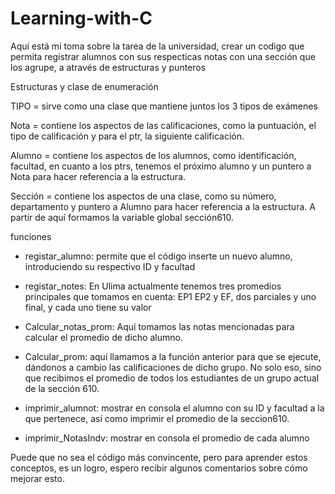 # Learning-with-C
Aquí está mi toma sobre la tarea de la universidad, crear un codigo que permita registrar alumnos con sus respecticas notas con una sección que los agrupe, a através de estructuras y punteros

Estructuras y clase de enumeración

TIPO = sirve como una clase que mantiene juntos los 3 tipos de exámenes

Nota = contiene los aspectos de las calificaciones, como la puntuación, el tipo de calificación y para el ptr, la siguiente calificación.

Alumno = contiene los aspectos de los alumnos, como identificación, facultad, en cuanto a los ptrs, tenemos el próximo alumno y un puntero a Nota para hacer referencia a la estructura.

Sección = contiene los aspectos de una clase, como su número, departamento y puntero a Alumno para hacer referencia a la estructura. A partir de aquí formamos la variable global sección610.

funciones
- registar_alumno: permite que el código inserte un nuevo alumno, introduciendo su respectivo ID y facultad

- registar_notes: En Ulima actualmente tenemos tres promedios principales que tomamos en cuenta: EP1 EP2 y EF, dos parciales y uno final, y cada uno tiene su valor
 
- Calcular_notas_prom: Aquí tomamos las notas mencionadas para calcular el promedio de dicho alumno.

- Calcular_prom: aquí llamamos a la función anterior para que se ejecute, dándonos a cambio las calificaciones de dicho grupo.
  No solo eso, sino que recibimos el promedio de todos los estudiantes de un grupo actual de la sección 610.

- imprimir_alumnot: mostrar en consola el alumno con su ID y facultad a la que pertenece, así como imprimir el promedio de la seccion610.

- imprimir_NotasIndv: mostrar en consola el promedio de cada alumno
  
Puede que no sea el código más convincente, pero para aprender estos conceptos, es un logro, espero recibir algunos comentarios sobre cómo mejorar esto.
